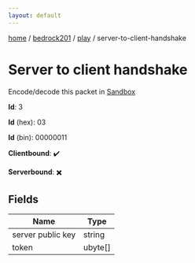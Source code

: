 ```yaml
---
layout: default
---
```


[home](/)  /  [bedrock201](/protocol/bedrock201)  /  [play](/protocol/bedrock201/play)  /  server-to-client-handshake

# Server to client handshake

Encode/decode this packet in [Sandbox](../../../sandbox/bedrock201#play.server_to_client_handshake)

**Id**: 3

**Id** (hex): 03

**Id** (bin): 00000011

**Clientbound**: ✔️

**Serverbound**: ✖️

## Fields

Name | Type
---|---
server public key | string
token | ubyte[]
